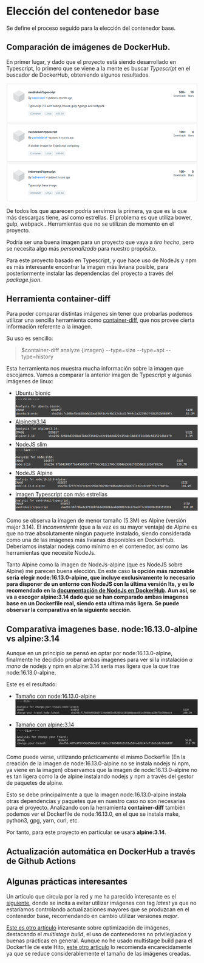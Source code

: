# Elección del contenedor base

Se define el proceso seguido para la elección del contenedor base.

## Comparación de imágenes de DockerHub.

En primer lugar, y dado que el proyecto está siendo desarrollado en Typescript, lo primero que se viene a la mente es buscar *Typescript* en el buscador de DockerHub, obteniendo algunos resultados. 


![DockerHub Typescript](img/dockerhub-typescript.png)

De todos los que aparecen podría servirnos la primera, ya que es la que más descargas tiene, así como estrellas. El problema es que utiliza bower, gulp, webpack...Herramientas que no se utilizan de momento en el proyecto. 

Podría ser una buena imagen para un proyecto que vaya a *tiro hecho*, pero se necesita algo más *personalizado* para nuestro propósito. 

Para este proyecto basado en Typescript, y que hace uso de NodeJs y npm es más interesante encontrar la imagen más liviana posible, para posteriormente instalar las dependencias del proyecto a través del *package.json*.


## Herramienta container-diff

Para poder comparar distintas imágenes sin tener que probarlas podemos utilizar una sencilla herramienta como [container-diff](https://github.com/GoogleContainerTools/container-diff), que nos provee cierta información referente a la imagen.

Su uso es sencillo:

>$container-diff analyze {imagen} --type=size --type=apt --type=history

Esta herramienta nos muestra mucha información sobre la imagen que escojamos.
Vamos a comparar la anterior imagen de Typescript y algunas imágenes de linux:

- Ubuntu bionic
![Ubuntu bionic imagen docker](img/ubuntu-img-bionic.png)
- Alpine@3.14
![Alpine imagen docker](img/alpine-img-docker.png)
- NodeJS slim
![NodeJs Slim](img/node-img-docker.png)
- NodeJS Alpine
![NodeJs Alpine](img/node-alpine-img-docker.png)
- Imagen Typescript con más estrellas
![Imagen Typescript Docker](img/typescript-img-docker.png)


Como se observa la imagen de menor tamaño (5.3M) es Alpine (versión major 3.14). El *inconveniente* (que a la vez es su mayor ventaja) de Alpine es que no trae absolutamente ningún paquete instalado, siendo considerada como una de las imágenes más livianas disponibles en DockerHub. Deberíamos instalar nodejs como mínimo en el contenedor, así como las herramientas que necesite NodeJs.

Tanto Alpine como la imagen de NodeJs-alpine (que es NodeJS sobre Alpine) me parecen buena elección. En este caso **la opción más razonable sería elegir node:16.13.0-alpine, que incluye exclusivamente lo necesario para disponer de un entorno con NodeJS con la última versión lts, y es lo recomendado en la [documentación de NodeJs en DockerHub](https://hub.docker.com/_/node?tab=description). Aun así, se va a escoger alpine:3.14 dado que se han comparado ambas imagenes base en un Dockerfile real, siendo esta ultima más ligera. Se puede observar la comparativa en la siguiente sección.**

## Comparativa imagenes base. **node:16.13.0-alpine vs alpine:3.14**

Aunque en un principio se pensó en optar por node:16.13.0-alpine, finalmente he decidido probar ambas imagenes para ver si la instalación *a mano* de nodejs y npm en alpine:3.14 sería mas ligera que la que trae node:16.13.0-alpine.

Este es el resultado:

- Tamaño con node:16.13.0-alpine
![Imagen node-alpine](img/node-alpine_comp.png)

- Tamaño con alpine:3.14
![Imagen alpine](img/alpine_comp.png)

Como puede verse, utilizando prácticamente el mismo Dockerfile (En la creación de la imagen de node:16.13.0-alpine no se instala nodejs ni npm, ya viene en la imagen) observamos que la imagen de node:16.13.0-alpine no es tan ligera como la de alpine instalando nodejs y npm a través del gestor de paquetes de alpine. 

Esto se debe principalmente a que la imagen node:16.13.0-alpine instala otras dependencias y paquetes que en nuestro caso no son necesarias para el proyecto. Analizando con la herramienta **container-diff** también podemos ver el Dockerfile de node:16.13.0, en el que se instala make, python3, gpg, yarn, curl, etc.

Por tanto, para este proyecto en particular se usará **alpine:3.14**.

## Actualización automática en DockerHub a través de Github Actions



## Algunas prácticas interesantes

Un artículo que circula por la red y me ha parecido interesante es el [siguiente](https://medium.com/@michalozogan/how-to-build-the-smallest-docker-typescript-image-a9a84d17e6b4), donde se incita a evitar utilizar imágenes con tag *latest* ya que no estaríamos controlando actualizaciones mayores que se produzcan en el contenedor base, recomendando en cambio utilizar versiones *major*. 

[Este es otro artículo](https://testdriven.io/blog/docker-best-practices/) interesante sobre optimización de imágenes, destacando el *multistage build*, el uso de contenedores no privilegiados y buenas prácticas en general. Aunque no he usado multistage build para el Dockerfile de este Hito, [este otro articulo](https://blog.logrocket.com/reduce-docker-image-sizes-using-multi-stage-builds/) lo recomienda encarecidamente ya que se reduce considerablemente el tamaño de las imágenes creadas.

